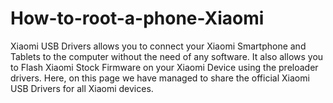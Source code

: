 # How-to-root-a-phone-Xiaomi
Xiaomi USB Drivers allows you to connect your Xiaomi Smartphone and Tablets to the computer without the need of any software. It also allows you to Flash Xiaomi Stock Firmware on your Xiaomi Device using the preloader drivers. Here, on this page we have managed to share the official Xiaomi USB Drivers for all Xiaomi devices.
